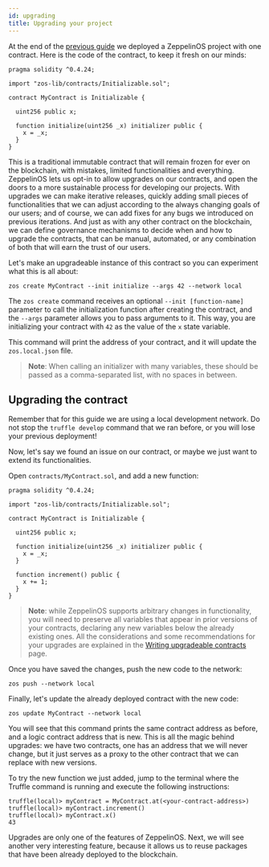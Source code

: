 ```yaml
---
id: upgrading
title: Upgrading your project
---
```


At the end of the [previous guide](deploying) we deployed a ZeppelinOS
project with one contract. Here is the code of the contract, to keep it fresh
on our minds:

```solidity
pragma solidity ^0.4.24;

import "zos-lib/contracts/Initializable.sol";

contract MyContract is Initializable {

  uint256 public x;

  function initialize(uint256 _x) initializer public {
    x = _x;
  }
}
```

This is a traditional immutable contract that will remain frozen for ever on
the blockchain, with mistakes, limited functionalities and everything.
ZeppelinOS lets us opt-in to allow upgrades on our contracts, and open the
doors to a more sustainable process for developing our projects. With upgrades
we can make iterative releases, quickly adding small pieces of functionalities
that we can adjust according to the always changing goals of our users; and of
course, we can add fixes for any bugs we introduced on previous iterations. And
just as with any other contract on the blockchain, we can define governance
mechanisms to decide when and how to upgrade the contracts, that can be manual,
automated, or any combination of both that will earn the trust of our users.

Let's make an upgradeable instance of this contract so you can experiment what
this is all about:

```console
zos create MyContract --init initialize --args 42 --network local
```

The `zos create` command receives an optional `--init [function-name]`
parameter to call the initialization function after creating the contract,
and the `--args` parameter allows you to pass arguments to it. This way, you
are initializing your contract with `42` as the value of the `x` state
variable.

This command will print the address of your contract, and it will update the
`zos.local.json` file.

> **Note**: When calling an initializer with many variables, these should be
> passed as a comma-separated list, with no spaces in between.

## Upgrading the contract

Remember that for this guide we are using a local development network. Do not
stop the `truffle develop` command that we ran before, or you will lose your
previous deployment!

Now, let's say we found an issue on our contract, or maybe we just want to
extend its functionalities.

Open `contracts/MyContract.sol`, and add a new function:

```solidity
pragma solidity ^0.4.24;

import "zos-lib/contracts/Initializable.sol";

contract MyContract is Initializable {

  uint256 public x;

  function initialize(uint256 _x) initializer public {
    x = _x;
  }

  function increment() public {
    x += 1;
  }
}
```

> **Note**: while ZeppelinOS supports arbitrary changes in functionality,
> you will need to preserve all variables that appear in prior versions of
> your contracts, declaring any new variables below the already existing ones.
> All the considerations and some recommendations for your upgrades are
> explained in the [Writing upgradeable contracts](writing_contracts.md) page.

Once you have saved the changes, push the new code to the network:

```console
zos push --network local
```

Finally, let's update the already deployed contract with the new code:

```console
zos update MyContract --network local
```

You will see that this command prints the same contract address as before, and a logic contract address that is new. This is all the magic behind
upgrades: we have two contracts, one has an address that we will never change, but it just serves as a proxy to the other contract that we can replace with
new versions.

To try the new function we just added, jump to the terminal where the Truffle
command is running and execute the following instructions:

```console
truffle(local)> myContract = MyContract.at(<your-contract-address>)
truffle(local)> myContract.increment()
truffle(local)> myContract.x()
43
```

Upgrades are only one of the features of ZeppelinOS. Next, we will see another
very interesting feature, because it allows us to reuse packages that have been
already deployed to the blockchain.
